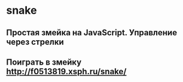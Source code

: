 # snake
## Простая змейка на JavaScript. Управление через стрелки 
## Поиграть в змейку http://f0513819.xsph.ru/snake/
